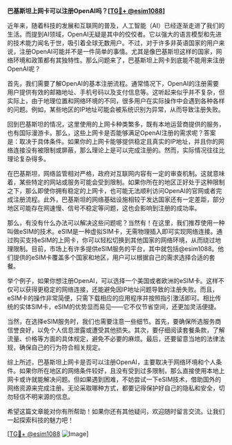 **巴基斯坦上网卡可以注册OpenAI吗？[[TG💪+ @esim1088](https://t.me/s/esim1088)]**

近年来，随着科技的发展和互联网的普及，人工智能（AI）已经逐渐走进了我们的生活。而提到AI领域，OpenAI无疑是其中的佼佼者。它以强大的语言模型和先进的技术能力闻名于世，吸引着全球无数用户。不过，对于许多非英语国家的用户来说，注册OpenAI可能并不是一件简单的事情。尤其是像巴基斯坦这样的国家，网络环境和政策都有其独特性。那么问题来了，巴基斯坦上网卡到底能不能用来注册OpenAI呢？

首先，我们需要了解OpenAI的基本注册流程。通常情况下，OpenAI的注册需要用户提供有效的邮箱地址、手机号码以及支付信息等。这听起来似乎并不复杂，但实际上，由于地理位置和网络环境的不同，很多用户在实际操作中会遇到各种各样的问题。例如，某些地区的IP地址可能会被系统识别为异常，从而导致注册失败。

回到巴基斯坦的情况，这里使用的上网卡种类繁多，既有本地运营商提供的服务，也有国际漫游卡。那么，这些上网卡是否能够满足OpenAI注册的需求呢？答案是：取决于具体条件。如果你的上网卡能够提供稳定且真实的IP地址，并且你的网络连接没有被限制或屏蔽，那么理论上是可以完成注册的。然而，实际情况往往比理论复杂得多。

在巴基斯坦，网络监管相对严格，政府对互联网内容有一定的审查机制。这就意味着，某些特定的网站或服务可能会受到限制。如果你所在的地区正好处于这种限制之下，那么即使你拥有稳定的上网卡，也可能无法顺利访问OpenAI的官网或者完成注册流程。此外，巴基斯坦的网络基础设施相较于发达国家还有一定差距，部分地区可能存在网速慢、信号不稳定等问题，这也会影响到注册的成功率。

那么，有没有什么办法可以解决这些问题呢？当然有！在这里，我们推荐使用一种叫做eSIM的技术。eSIM是一种虚拟SIM卡，无需物理插入即可实现网络连接。通过购买支持eSIM的上网卡，你可以轻松切换到其他国家的网络环境，从而绕过地理限制。目前，市场上有许多提供eSIM服务的平台，其中就包括@esim1088。他们提供的eSIM卡覆盖多个国家和地区，用户可以根据自己的需求选择合适的套餐。

举个例子，如果你想注册OpenAI，可以选择一个美国或者欧洲的eSIM卡。这样不仅可以获得更稳定的网络连接，还能避免因IP地址问题导致的注册失败。而且，eSIM卡的操作非常简便，只需下载相应的应用程序并按照指引激活即可。相比传统的实体SIM卡，eSIM的优势显而易见——它不仅节省空间，还更加灵活便捷。

当然，在选择eSIM服务时，我们也需要注意一些细节。首先，要确保所选服务商信誉良好，以免个人信息泄露或遭受其他损失。其次，要仔细阅读套餐条款，了解流量、价格等方面的具体规定，避免不必要的麻烦。最后，还要留意当地的法律法规，确保自己的行为符合相关规定。

综上所述，巴基斯坦上网卡是否可以注册OpenAI，主要取决于网络环境和个人条件。如果你所在地区的网络条件较好，且没有受到过多限制，那么直接使用本地上网卡或许就能解决问题。但如果遇到困难，不妨尝试一下eSIM技术，借助国外的网络资源来完成注册。无论采取哪种方式，都要记得保护好自己的隐私和安全，切勿轻信不明来源的信息。

希望这篇文章能对你有所帮助！如果你还有其他疑问，欢迎随时留言交流。让我们一起探索科技的魅力吧！

[[TG💪+ @esim1088](https://t.me/s/esim1088) ![Image](https://i.postimg.cc/4NQfJmqS/Snipaste-2025-05-13-00-14-12.png)]